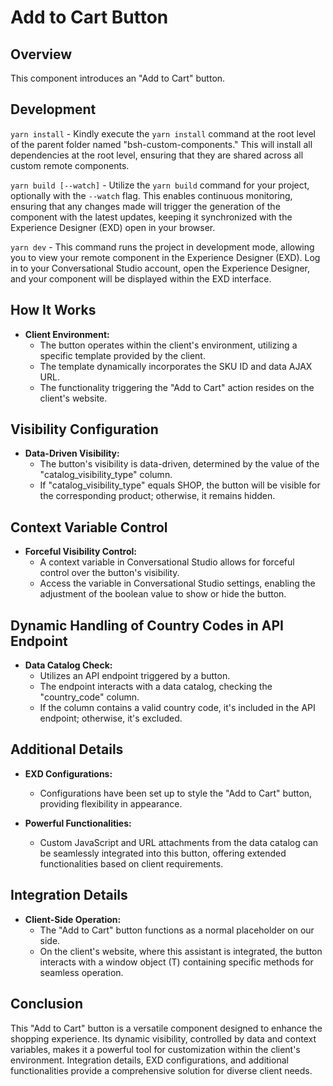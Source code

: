 # Add to Cart Button

## Overview

This component introduces an "Add to Cart" button.

## Development

`yarn install` - Kindly execute the `yarn install` command at the root level of the parent folder named "bsh-custom-components." This will install all dependencies at the root level, ensuring that they are shared across all custom remote components.

`yarn build [--watch]` - Utilize the `yarn build` command for your project, optionally with the `--watch` flag. This enables continuous monitoring, ensuring that any changes made will trigger the generation of the component with the latest updates, keeping it synchronized with the Experience Designer (EXD) open in your browser.

`yarn dev` - This command runs the project in development mode, allowing you to view your remote component in the Experience Designer (EXD). Log in to your Conversational Studio account, open the Experience Designer, and your component will be displayed within the EXD interface.

## How It Works

- **Client Environment:**
  - The button operates within the client's environment, utilizing a specific template provided by the client.
  - The template dynamically incorporates the SKU ID and data AJAX URL.
  - The functionality triggering the "Add to Cart" action resides on the client's website.

## Visibility Configuration

- **Data-Driven Visibility:**
  - The button's visibility is data-driven, determined by the value of the "catalog_visibility_type" column.
  - If "catalog_visibility_type" equals SHOP, the button will be visible for the corresponding product; otherwise, it remains hidden.

## Context Variable Control

- **Forceful Visibility Control:**
  - A context variable in Conversational Studio allows for forceful control over the button's visibility.
  - Access the variable in Conversational Studio settings, enabling the adjustment of the boolean value to show or hide the button.

## Dynamic Handling of Country Codes in API Endpoint

- **Data Catalog Check:**
  - Utilizes an API endpoint triggered by a button.
  - The endpoint interacts with a data catalog, checking the "country_code" column.
  - If the column contains a valid country code, it's included in the API endpoint; otherwise, it's excluded.

## Additional Details

- **EXD Configurations:**

  - Configurations have been set up to style the "Add to Cart" button, providing flexibility in appearance.

- **Powerful Functionalities:**
  - Custom JavaScript and URL attachments from the data catalog can be seamlessly integrated into this button, offering extended functionalities based on client requirements.

## Integration Details

- **Client-Side Operation:**
  - The "Add to Cart" button functions as a normal placeholder on our side.
  - On the client's website, where this assistant is integrated, the button interacts with a window object (T) containing specific methods for seamless operation.

## Conclusion

This "Add to Cart" button is a versatile component designed to enhance the shopping experience. Its dynamic visibility, controlled by data and context variables, makes it a powerful tool for customization within the client's environment. Integration details, EXD configurations, and additional functionalities provide a comprehensive solution for diverse client needs.
